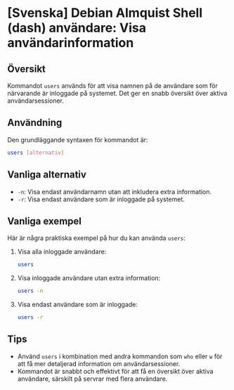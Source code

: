 # [Svenska] Debian Almquist Shell (dash) användare: Visa användarinformation

## Översikt
Kommandot `users` används för att visa namnen på de användare som för närvarande är inloggade på systemet. Det ger en snabb översikt över aktiva användarsessioner.

## Användning
Den grundläggande syntaxen för kommandot är:

```bash
users [alternativ]
```

## Vanliga alternativ
- `-n`: Visa endast användarnamn utan att inkludera extra information.
- `-r`: Visa endast användare som är inloggade på systemet.

## Vanliga exempel
Här är några praktiska exempel på hur du kan använda `users`:

1. Visa alla inloggade användare:
   ```bash
   users
   ```

2. Visa inloggade användare utan extra information:
   ```bash
   users -n
   ```

3. Visa endast användare som är inloggade:
   ```bash
   users -r
   ```

## Tips
- Använd `users` i kombination med andra kommandon som `who` eller `w` för att få mer detaljerad information om användarsessioner.
- Kommandot är snabbt och effektivt för att få en översikt över aktiva användare, särskilt på servrar med flera användare.